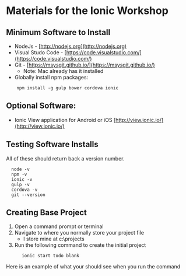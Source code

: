 # Materials for the Ionic Workshop


## Minimum Software to Install

* NodeJs -  [http://nodejs.org](http://nodejs.org)
* Visual Studo Code - [https://code.visualstudio.com/](https://code.visualstudio.com/)
* Git  -  [https://msysgit.github.io/](https://msysgit.github.io/)
    * Note: Mac already has it installed
* Globally install npm packages:

```
    npm install -g gulp bower cordova ionic
```

## Optional Software:

* Ionic View application for Android or iOS [http://view.ionic.io/](http://view.ionic.io/)


## Testing Software Installs

All of these should return back a version number.

```
  node -v
  npm -v
  ionic -v
  gulp -v
  cordova -v
  git --version
```  


## Creating Base Project

1. Open a command prompt or terminal
1. Navigate to where you normally store your project file 
   * I store mine at c:\projects
1. Run the following command to create the initial project

```
      ionic start todo blank
```

Here is an example of what your should see when you  run the command



